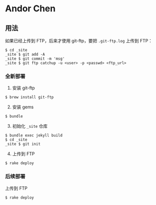 # Andor Chen

## 用法

如果已经上传到 FTP，后来才使用 git-ftp，要把 `.git-ftp.log` 上传到 FTP：

```
$ cd _site
_site $ git add -A
_site $ git commit -m 'msg'
_site $ git ftp catchup -u <user> -p <passwd> <ftp_url>
```

### 全新部署

1. 安装 git-ftp

```
$ brew install git-ftp
```

2. 安装 gems

```
$ bundle
```

3. 初始化 `_site` 仓库

```
$ bundle exec jekyll build
$ cd _site
_site $ git init
```

4. 上传到 FTP

```
$ rake deploy
```

### 后续部署

上传到 FTP

```
$ rake deploy
```
